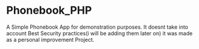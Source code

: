 # Phonebook_PHP
A Simple Phonebook App for demonstration purposes.
It doesnt take into account Best Security practices(i will be adding them later on) it was made as a personal improvement Project.
